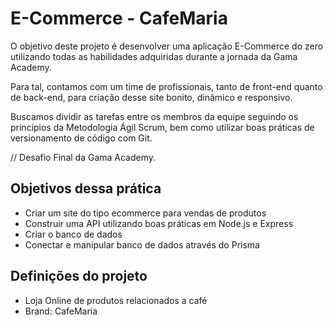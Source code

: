 # E-Commerce - CafeMaria

O objetivo deste projeto é desenvolver uma aplicação E-Commerce do zero utilizando todas as habilidades adquiridas durante a jornada da Gama Academy.

Para tal, contamos com um time de profissionais, tanto de front-end quanto de back-end, para criação desse site bonito, dinâmico e responsivo. 

Buscamos dividir as tarefas entre os membros da equipe seguindo os princípios da Metodologia Ágil Scrum, bem como utilizar boas práticas de versionamento de código com Git.

// Desafio Final da Gama Academy.

## Objetivos dessa prática
- Criar um site do tipo ecommerce para vendas de produtos 
- Construir uma API utilizando boas práticas em Node.js e Express
- Criar o banco de dados
- Conectar e manipular banco de dados através do Prisma

## Definições do projeto
- Loja Online de produtos relacionados a café
- Brand: CafeMaria